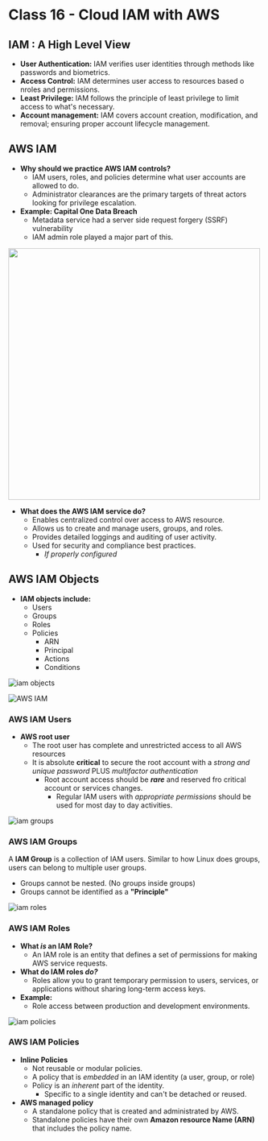 # Class 16 - Cloud IAM with AWS

## IAM : A High Level View

- **User Authentication:** IAM verifies user identities through methods like passwords and biometrics.
- **Access Control:** IAM determines user access to resources based o nroles and permissions.
- **Least Privilege:** IAM follows the principle of least privilege to limit access to what's necessary.
- **Account management:** IAM covers account creation, modification, and removal; ensuring proper account lifecycle management.

## AWS IAM

- **Why should we practice AWS IAM controls?**
  - IAM users, roles, and policies determine what user accounts are allowed to do.
  - Administrator clearances are the primary targets of threat actors looking for privilege escalation.
- **Example: Capital One Data Breach**
  - Metadata service had a server side request forgery (SSRF) vulnerability
  - IAM admin role played a major part of this.

<img src="https://codefellows.github.io/ops-401-cybersecurity-guide/curriculum/class-16/slides/assets/16_02.png" width=500px/>

- **What does the AWS IAM service do?**
  - Enables centralized control over access to AWS resource.
  - Allows us to create and manage users, groups, and roles.
  - Provides detailed loggings and auditing of user activity.
  - Used for security and compliance best practices.
    - _If properly configured_

## AWS IAM Objects

- **IAM objects include:**
  - Users
  - Groups
  - Roles
  - Policies
    - ARN
    - Principal
    - Actions
    - Conditions

![iam objects](https://codefellows.github.io/ops-401-cybersecurity-guide/curriculum/class-16/slides/assets/16_04.png)

![AWS IAM](https://codefellows.github.io/ops-401-cybersecurity-guide/curriculum/class-16/slides/assets/16_05.png)

### AWS IAM Users

- **AWS root user**
  - The root user has complete and unrestricted access to all AWS resources
  - It is absolute **critical** to secure the root account with a _strong and unique password_ PLUS _multifactor authentication_
    - Root account access should be **_rare_** and reserved fro critical account or services changes.
      - Regular IAM users with _appropriate permissions_ should be used for most day to day activities.

![iam groups](https://codefellows.github.io/ops-401-cybersecurity-guide/curriculum/class-16/slides/assets/16_07.png)

### AWS IAM Groups

 A **IAM Group** is a collection of IAM users. Similar to how Linux does groups, users can belong to multiple user groups.

- Groups cannot be nested. (No groups inside groups)
- Groups cannot be identified as a **"Principle"**

![iam roles](https://codefellows.github.io/ops-401-cybersecurity-guide/curriculum/class-16/slides/assets/16_08.png)

### AWS IAM Roles

- **What _is_ an IAM Role?**
  - An IAM role is an entity that defines a set of permissions for making AWS service requests.
- **What do IAM roles _do?_**
  - Roles allow you to grant temporary permission to users, services, or applications without sharing long-term access keys.
- **Example:**
  - Role access between production and development environments.

![iam policies](https://codefellows.github.io/ops-401-cybersecurity-guide/curriculum/class-16/slides/assets/16_09.png)

### AWS IAM Policies

- **Inline Policies**
  - Not reusable or modular policies.
  - A policy that is _embedded_ in an IAM identity (a user, group, or role)
  - Policy is an _inherent_ part of the identity.
    - Specific to a single identity and can't be detached or reused.
- **AWS managed policy**
  - A standalone policy that is created and administrated by AWS.
  - Standalone policies have their own **Amazon resource Name (ARN)** that includes the policy name.
